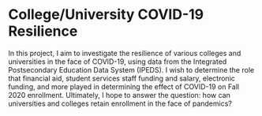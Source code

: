 # College/University COVID-19 Resilience

In this project, I aim to investigate the resilience of various colleges and universities in the face of COVID-19, using data from the Integrated Postsecondary Education Data System (IPEDS). I wish to determine the role that financial aid, student services staff funding and salary, electronic funding, and more played in determining the effect of COVID-19 on Fall 2020 enrollment. Ultimately, I hope to answer the question: how can universities and colleges retain enrollment in the face of pandemics?
